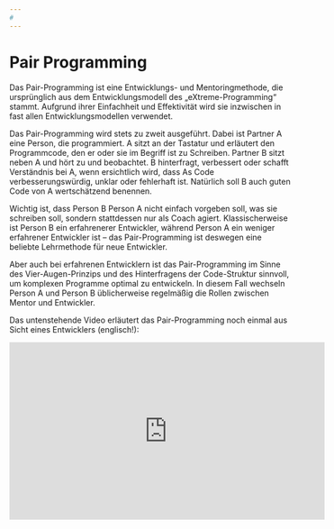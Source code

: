 ```yaml
---
#
---
```


# Pair Programming

Das Pair-Programming ist eine Entwicklungs- und Mentoringmethode, die ursprünglich aus dem Entwicklungsmodell des „eXtreme-Programming“ stammt. Aufgrund ihrer Einfachheit und Effektivität wird sie inzwischen in fast allen Entwicklungsmodellen verwendet.

Das Pair-Programming wird stets zu zweit ausgeführt. Dabei ist Partner A eine Person, die programmiert. A sitzt an der Tastatur und erläutert den Programmcode, den er oder sie im Begriff ist zu Schreiben. Partner B sitzt neben A und hört zu und beobachtet. B hinterfragt, verbessert oder schafft Verständnis bei A, wenn ersichtlich wird, dass As Code verbesserungswürdig, unklar oder fehlerhaft ist. Natürlich soll B auch guten Code von A wertschätzend benennen.

Wichtig ist, dass Person B  Person A nicht einfach vorgeben soll, was sie schreiben soll, sondern stattdessen nur als Coach agiert. Klassischerweise ist Person B ein erfahrenerer Entwickler, während Person A ein weniger erfahrener Entwickler ist – das Pair-Programming ist deswegen eine beliebte Lehrmethode für neue Entwickler.

Aber auch bei erfahrenen Entwicklern ist das Pair-Programming im Sinne des Vier-Augen-Prinzips und des Hinterfragens der Code-Struktur sinnvoll, um komplexen Programme optimal zu entwickeln. In diesem Fall wechseln Person A und Person B üblicherweise regelmäßig die Rollen zwischen Mentor und Entwickler.

Das untenstehende Video erläutert das Pair-Programming noch einmal aus Sicht eines Entwicklers (englisch!):
<iframe width="560" height="315" src="https://www.youtube-nocookie.com/embed/ET3Q6zNK3Io?si=JOwS7HfM68-Z1Q08" title="YouTube video player" frameborder="0" allow="accelerometer; autoplay; clipboard-write; encrypted-media; gyroscope; picture-in-picture; web-share" allowfullscreen></iframe>